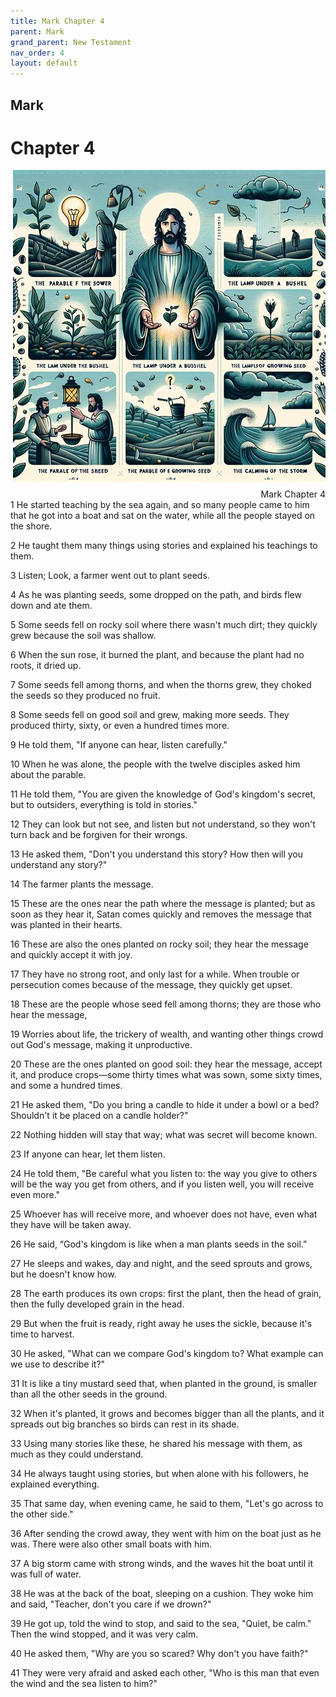 ```yaml
---
title: Mark Chapter 4
parent: Mark
grand_parent: New Testament
nav_order: 4
layout: default
---
```


## Mark

# Chapter 4

<div style="clear: both; text-align: right;">
    <img src="/assets/Image/Mark/500/4.jpg" alt="Mark Chapter 4" class="chapter-image" style="max-width: 100%; height: auto; float: right; margin: 0 0 10px 10px; padding-left: 10%;">
    <figcaption style="font-size: 14px;">Mark Chapter 4</figcaption>
</div>
1 He started teaching by the sea again, and so many people came to him that he got into a boat and sat on the water, while all the people stayed on the shore.

2 He taught them many things using stories and explained his teachings to them.

3 Listen; Look, a farmer went out to plant seeds.

4 As he was planting seeds, some dropped on the path, and birds flew down and ate them.

5 Some seeds fell on rocky soil where there wasn't much dirt; they quickly grew because the soil was shallow.

6 When the sun rose, it burned the plant, and because the plant had no roots, it dried up.

7 Some seeds fell among thorns, and when the thorns grew, they choked the seeds so they produced no fruit.

8 Some seeds fell on good soil and grew, making more seeds. They produced thirty, sixty, or even a hundred times more.

9 He told them, "If anyone can hear, listen carefully."

10 When he was alone, the people with the twelve disciples asked him about the parable.

11 He told them, "You are given the knowledge of God's kingdom's secret, but to outsiders, everything is told in stories."

12 They can look but not see, and listen but not understand, so they won't turn back and be forgiven for their wrongs.

13 He asked them, "Don't you understand this story? How then will you understand any story?"

14 The farmer plants the message.

15 These are the ones near the path where the message is planted; but as soon as they hear it, Satan comes quickly and removes the message that was planted in their hearts.

16 These are also the ones planted on rocky soil; they hear the message and quickly accept it with joy.

17 They have no strong root, and only last for a while. When trouble or persecution comes because of the message, they quickly get upset.

18 These are the people whose seed fell among thorns; they are those who hear the message,

19 Worries about life, the trickery of wealth, and wanting other things crowd out God's message, making it unproductive.

20 These are the ones planted on good soil: they hear the message, accept it, and produce crops—some thirty times what was sown, some sixty times, and some a hundred times.

21 He asked them, "Do you bring a candle to hide it under a bowl or a bed? Shouldn't it be placed on a candle holder?"

22 Nothing hidden will stay that way; what was secret will become known.

23 If anyone can hear, let them listen.

24 He told them, "Be careful what you listen to: the way you give to others will be the way you get from others, and if you listen well, you will receive even more."

25 Whoever has will receive more, and whoever does not have, even what they have will be taken away.

26 He said, “God's kingdom is like when a man plants seeds in the soil.”

27 He sleeps and wakes, day and night, and the seed sprouts and grows, but he doesn't know how.

28 The earth produces its own crops: first the plant, then the head of grain, then the fully developed grain in the head.

29 But when the fruit is ready, right away he uses the sickle, because it's time to harvest.

30 He asked, "What can we compare God's kingdom to? What example can we use to describe it?"

31 It is like a tiny mustard seed that, when planted in the ground, is smaller than all the other seeds in the ground.

32 When it's planted, it grows and becomes bigger than all the plants, and it spreads out big branches so birds can rest in its shade.

33 Using many stories like these, he shared his message with them, as much as they could understand.

34 He always taught using stories, but when alone with his followers, he explained everything.

35 That same day, when evening came, he said to them, "Let's go across to the other side."

36 After sending the crowd away, they went with him on the boat just as he was. There were also other small boats with him.

37 A big storm came with strong winds, and the waves hit the boat until it was full of water.

38 He was at the back of the boat, sleeping on a cushion. They woke him and said, "Teacher, don't you care if we drown?"

39 He got up, told the wind to stop, and said to the sea, "Quiet, be calm." Then the wind stopped, and it was very calm.

40 He asked them, "Why are you so scared? Why don't you have faith?"

41 They were very afraid and asked each other, "Who is this man that even the wind and the sea listen to him?"


